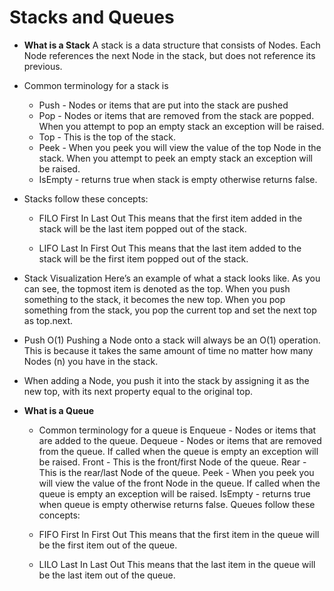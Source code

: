 # Stacks and Queues

- **What is a Stack**
  A stack is a data structure that consists of Nodes. Each Node references the next Node in the stack, but does not reference its previous.

- Common terminology for a stack is

  - Push - Nodes or items that are put into the stack are pushed
  - Pop - Nodes or items that are removed from the stack are popped. When you attempt to pop an empty stack an exception will be raised.
  - Top - This is the top of the stack.
  - Peek - When you peek you will view the value of the top Node in the stack. When you attempt to peek an empty stack an exception will be raised.
  - IsEmpty - returns true when stack is empty otherwise returns false.

- Stacks follow these concepts:

  - FILO
    First In Last Out
    This means that the first item added in the stack will be the last item popped out of the stack.

  - LIFO
    Last In First Out
    This means that the last item added to the stack will be the first item popped out of the stack.

- Stack Visualization
  Here’s an example of what a stack looks like. As you can see, the topmost item is denoted as the top. When you push something to the stack, it becomes the new top. When you pop something from the stack, you pop the current top and set the next top as top.next.

- Push O(1)
  Pushing a Node onto a stack will always be an O(1) operation. This is because it takes the same amount of time no matter how many Nodes (n) you have in the stack.

- When adding a Node, you push it into the stack by assigning it as the new top, with its next property equal to the original top.

- **What is a Queue**

  - Common terminology for a queue is
    Enqueue - Nodes or items that are added to the queue.
    Dequeue - Nodes or items that are removed from the queue. If called when the queue is empty an exception will be raised.
    Front - This is the front/first Node of the queue.
    Rear - This is the rear/last Node of the queue.
    Peek - When you peek you will view the value of the front Node in the queue. If called when the queue is empty an exception will be raised.
    IsEmpty - returns true when queue is empty otherwise returns false.
    Queues follow these concepts:

  - FIFO
    First In First Out
    This means that the first item in the queue will be the first item out of the queue.

  - LILO
    Last In Last Out
    This means that the last item in the queue will be the last item out of the queue.

